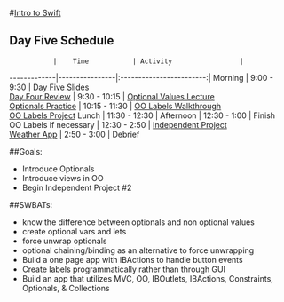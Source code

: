 #[Intro to Swift](https://github.com/upperlinecode/intro-to-swift)
## Day Five Schedule
 	           |	Time           | Activity                 |
-------------|----------------|:------------------------:|
 Morning	    |  9:00 - 9:30   | [Day Five Slides](https://docs.google.com/presentation/d/1cHwWQdfJd5WDLIiepWWHvD0OFv9t7cvH2NOVSMIwb3c/edit?usp=sharing)<br>[Day Four Review](https://github.com/upperlinecode/intro-to-swift/tree/master/day-5/DayFourReview.playground)
        	    |  9:30 - 10:15  | [Optional Values Lecture](https://github.com/upperlinecode/intro-to-swift/blob/master/day-5/intro-to-optionals.md)<br>[Optionals Practice](https://github.com/upperlinecode/intro-to-swift/tree/master/day-5/OptionalsPractice.playground)
             |  10:15 - 11:30 | [OO Labels Walkthrough](https://github.com/upperlinecode/intro-to-swift/blob/master/day-5/oo-labels-walkthrough.md)<br>[OO Labels Project](https://github.com/upperlinecode/intro-to-swift/tree/master/day-5/ObjectOrientedLabels)
 Lunch       |  11:30 - 12:30 | 
 Afternoon   |  12:30 - 1:00  | Finish OO Labels if necessary
             |  12:30 - 2:50  | [Independent Project](https://github.com/upperlinecode/intro-to-swift/blob/master/day-5/independent-project-2.md)<br>[Weather App](https://github.com/upperlinecode/intro-to-swift/tree/master/day-5/WeatherApp)
       	     |  2:50 - 3:00   | Debrief


##Goals:
- Introduce Optionals
- Introduce views in OO
- Begin Independent Project #2

##SWBATs:
- know the difference between optionals and non optional values
- create optional vars and lets
- force unwrap optionals
- optional chaining/binding as an alternative to force unwrapping
- Build a one page app with IBActions to handle button events
- Create labels programmatically rather than through GUI
- Build an app that utilizes MVC, OO, IBOutlets, IBActions, Constraints, Optionals, & Collections 